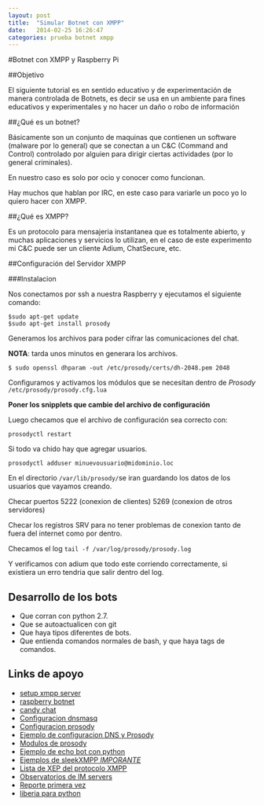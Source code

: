 ```yaml
---
layout: post
title:  "Simular Botnet con XMPP"
date:   2014-02-25 16:26:47
categories: prueba botnet xmpp
---
```


#Botnet con XMPP y Raspberry Pi

##Objetivo

El siguiente tutorial es en sentido educativo y de experimentación de manera controlada de Botnets, es decir se usa en un ambiente para fines educativos y experimentales y no hacer un daño o robo de información

##¿Qué es un botnet?

Básicamente son un conjunto de maquinas que contienen un software (malware por lo general) que se conectan a un C&C (Command and Control) controlado por alguien para dirigir ciertas actividades (por lo general criminales).

En nuestro caso es solo por ocio y conocer como funcionan.

Hay muchos que hablan por IRC, en este caso para variarle un poco yo lo quiero hacer con XMPP.

##¿Qué es XMPP?

Es un protocolo para mensajeria instantanea que es totalmente abierto, y muchas aplicaciones y servicios lo utilizan, en el caso de este experimento mi C&C puede ser un cliente Adium, ChatSecure, etc.

##Configuración del Servidor XMPP

###Instalacion

Nos conectamos por ssh a nuestra Raspberry y ejecutamos el siguiente comando:

```
$sudo apt-get update
$sudo apt-get install prosody
```

Generamos los archivos para poder cifrar las comunicaciones del chat.

__NOTA__: tarda unos minutos en generara los archivos.

```
$ sudo openssl dhparam -out /etc/prosody/certs/dh-2048.pem 2048

```

Configuramos y activamos los módulos que se necesitan dentro de *Prosody* ``/etc/prosody/prosody.cfg.lua``

__Poner los snipplets que cambie del archivo de configuración__


Luego checamos que el archivo de configuración sea correcto con:

```prosodyctl restart ```

Si todo va chido hay que agregar usuarios.

```prosodyctl adduser minuevousuario@midominio.loc```

En el directorio ```/var/lib/prosody/```se iran guardando los datos de los usuarios que vayamos creando.

Checar puertos 5222 (conexion de clientes) 5269 (conexion de otros servidores)

Checar los registros SRV para no tener problemas de conexion tanto de fuera del internet como por dentro.

Checamos el log ``tail -f /var/log/prosody/prosody.log``

Y verificamos con adium que todo este corriendo correctamente, si existiera un erro tendria que salir dentro del log.

## Desarrollo de los bots

* Que corran con python 2.7.
* Que se autoactualicen con git
* Que haya tipos diferentes de bots.
* Que entienda comandos normales de bash, y que haya tags de comandos.




## Links de apoyo

* [setup xmpp server](http://arstechnica.com/information-technology/2014/03/how-to-set-up-your-own-private-instant-messaging-server/)
* [raspberry botnet](http://oskarhane.com/make-your-raspberry-pis-and-other-servers-a-botnet-controlled-via-xmpp/)
* [candy chat](http://candy-chat.github.io/candy/)
* [Configuracion dnsmasq](http://wiki.xmpp.org/web/2010_XMPP_Interop_DNSmasq_config)
* [Configuracion prosody](https://wiki.koumbit.net/ProsodyConfiguration#DNS)
* [Ejemplo de configuracion DNS y Prosody](http://buddycloud.com/install)
* [Modulos de prosody](https://code.google.com/p/prosody-modules/w/list)
* [Ejemplo de echo bot con python](http://sleekxmpp.com/getting_started/echobot.html)
* [Ejemplos de sleekXMPP *IMPORANTE*](https://github.com/fritzy/SleekXMPP/tree/develop/examples)
* [Lista de XEP del protocolo XMPP](http://xmpp.org/xmpp-protocols/xmpp-extensions/)
* [Observatorios de IM servers](https://xmpp.net/index.php)
* [Reporte primera vez](https://xmpp.net/result.php?id=45067)
* [liberia para python](http://xmpppy.sourceforge.net/)
